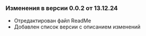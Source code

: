 ### Изменения в версии 0.0.2 от 13.12.24
- Отредактирован файл ReadMe
- Добавлен список версии с описанием изменений
